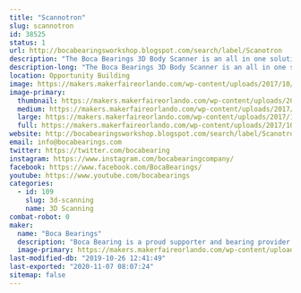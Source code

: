 ```yaml
---
title: "Scannotron"
slug: scannotron
id: 38525
status: 1
url: http://bocabearingsworkshop.blogspot.com/search/label/Scanotron
description: "The Boca Bearings 3D Body Scanner is an all in one solution for 3D scanning. The subject stands on a rotating platform while a Microsoft Kinect (generation 1) sits on a rail which can be moved up or down to capture a whole body as the subject rotates in place. "
description-long: "The Boca Bearings 3D Body Scanner is an all in one solution for 3D scanning. The subject stands on a rotating platform while a Microsoft Kinect (generation 1) sits on a rail which can be moved up or down to capture a whole body as the subject rotates in place. A laptop running Skanect takes in the image data and creates a mesh of the person standing on our rotating platform. These meshes can be exported as an STL to be 3D Printed or sent to any 3D modeling tool for further refinement."
location: Opportunity Building
image: https://makers.makerfaireorlando.com/wp-content/uploads/2017/10/20170929_154554-e1507041522369-768x1024.jpg
image-primary:
  thumbnail: https://makers.makerfaireorlando.com/wp-content/uploads/2017/10/20170929_154554-e1507041522369-150x150.jpg
  medium: https://makers.makerfaireorlando.com/wp-content/uploads/2017/10/20170929_154554-e1507041522369-225x300.jpg
  large: https://makers.makerfaireorlando.com/wp-content/uploads/2017/10/20170929_154554-e1507041522369-768x1024.jpg
  full: https://makers.makerfaireorlando.com/wp-content/uploads/2017/10/20170929_154554-e1507041522369.jpg
website: http://bocabearingsworkshop.blogspot.com/search/label/Scanotron
email: info@bocabearings.com
twitter: https://twitter.com/bocabearing
instagram: https://www.instagram.com/bocabearingcompany/
facebook: https://www.facebook.com/BocaBearings/
youtube: https://www.youtube.com/bocabearings
categories:
  - id: 109
    slug: 3d-scanning
    name: 3D Scanning
combat-robot: 0
maker:
  name: "Boca Bearings"
  description: "Boca Bearing is a proud supporter and bearing provider for makers all over the world. Based in South Florida, Boca Bearings provides all types of bearings for robotics, remote-controlled aircraft, 3D printers, industrial equipment- you name it! If it rotates, it probably has our bearing inside of it! "
  image-primary: https://makers.makerfaireorlando.com/wp-content/uploads/2015/08/BocaBearings-Logo-Tagline-1024x427.jpg
last-modified-db: "2019-10-26 12:41:49"
last-exported: "2020-11-07 08:07:24"
sitemap: false
---
```

